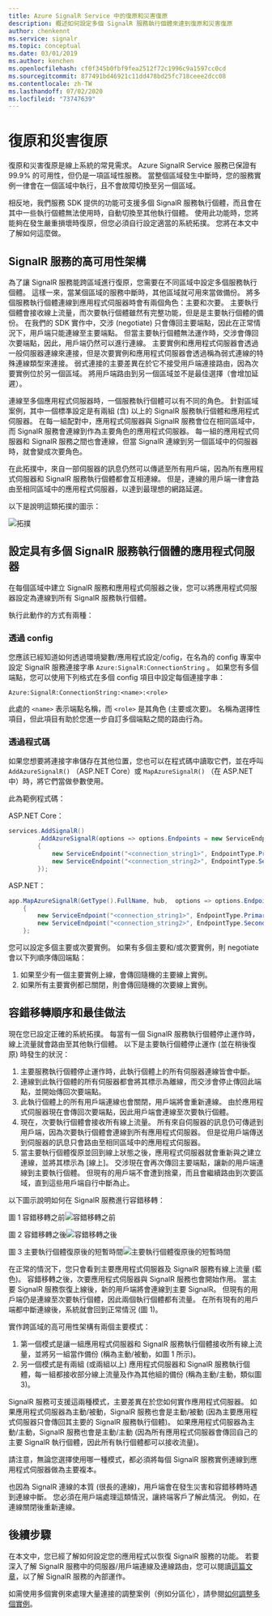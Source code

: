 ```yaml
---
title: Azure SignalR Service 中的復原和災害復原
description: 概述如何設定多個 SignalR 服務執行個體來達到復原和災害復原
author: chenkennt
ms.service: signalr
ms.topic: conceptual
ms.date: 03/01/2019
ms.author: kenchen
ms.openlocfilehash: cf0f345b0fbf9fea2512f72c1996c9a1597cc0cd
ms.sourcegitcommit: 877491bd46921c11dd478bd25fc718ceee2dcc08
ms.contentlocale: zh-TW
ms.lasthandoff: 07/02/2020
ms.locfileid: "73747639"
---
```

# <a name="resiliency-and-disaster-recovery"></a>復原和災害復原

復原和災害復原是線上系統的常見需求。 Azure SignalR Service 服務已保證有 99.9% 的可用性，但仍是一項區域性服務。
當整個區域發生中斷時，您的服務實例一律會在一個區域中執行，且不會故障切換至另一個區域。

相反地，我們服務 SDK 提供的功能可支援多個 SignalR 服務執行個體，而且會在其中一些執行個體無法使用時，自動切換至其他執行個體。
使用此功能時，您將能夠在發生嚴重損壞時復原，但您必須自行設定適當的系統拓撲。 您將在本文中了解如何這麼做。

## <a name="high-available-architecture-for-signalr-service"></a>SignalR 服務的高可用性架構

為了讓 SignalR 服務能跨區域進行復原，您需要在不同區域中設定多個服務執行個體。 這樣一來，當某個區域的服務中斷時，其他區域就可用來當做備份。
將多個服務執行個體連線到應用程式伺服器時會有兩個角色：主要和次要。
主要執行個體會接收線上流量，而次要執行個體雖然有完整功能，但是是主要執行個體的備份。
在我們的 SDK 實作中，交涉 (negotiate) 只會傳回主要端點，因此在正常情況下，用戶端只能連線至主要端點。
但當主要執行個體無法運作時，交涉會傳回次要端點，因此，用戶端仍然可以進行連線。
主要實例和應用程式伺服器會透過一般伺服器連線來連接，但是次要實例和應用程式伺服器會透過稱為弱式連線的特殊連線類型來連接。
弱式連接的主要差異在於它不接受用戶端連接路由，因為次要實例位於另一個區域。 將用戶端路由到另一個區域並不是最佳選擇（會增加延遲）。

連線至多個應用程式伺服器時，一個服務執行個體可以有不同的角色。
針對區域案例，其中一個標準設定是有兩組 (含) 以上的 SignalR 服務執行個體和應用程式伺服器。
在每一組配對中，應用程式伺服器與 SignalR 服務會位在相同區域中，而 SignalR 服務會連線到作為主要角色的應用程式伺服器。
每一組的應用程式伺服器和 SignalR 服務之間也會連線，但當 SignalR 連線到另一個區域中的伺服器時，就會變成次要角色。

在此拓撲中，來自一部伺服器的訊息仍然可以傳遞至所有用戶端，因為所有應用程式伺服器和 SignalR 服務執行個體都會互相連線。
但是，連線的用戶端一律會路由至相同區域中的應用程式伺服器，以達到最理想的網路延遲。

以下是說明這類拓撲的圖示：

![拓撲](media/signalr-concept-disaster-recovery/topology.png)

## <a name="configure-app-servers-with-multiple-signalr-service-instances"></a>設定具有多個 SignalR 服務執行個體的應用程式伺服器

在每個區域中建立 SignalR 服務和應用程式伺服器之後，您可以將應用程式伺服器設定為連線到所有 SignalR 服務執行個體。

執行此動作的方式有兩種：

### <a name="through-config"></a>透過 config

您應該已經知道如何透過環境變數/應用程式設定/cofig，在名為的 config 專案中設定 SignalR 服務連接字串 `Azure:SignalR:ConnectionString` 。
如果您有多個端點，您可以使用下列格式在多個 config 項目中設定每個連接字串：

```
Azure:SignalR:ConnectionString:<name>:<role>
```

此處的 `<name>` 表示端點名稱，而 `<role>` 是其角色 (主要或次要)。
名稱為選擇性項目，但此項目有助於您進一步自訂多個端點之間的路由行為。

### <a name="through-code"></a>透過程式碼

如果您想要將連接字串儲存在其他位置，您也可以在程式碼中讀取它們，並在呼叫 `AddAzureSignalR()` （ASP.NET Core）或 `MapAzureSignalR()` （在 ASP.NET 中）時，將它們當做參數使用。

此為範例程式碼：

ASP.NET Core：

```cs
services.AddSignalR()
        .AddAzureSignalR(options => options.Endpoints = new ServiceEndpoint[]
        {
            new ServiceEndpoint("<connection_string1>", EndpointType.Primary, "region1"),
            new ServiceEndpoint("<connection_string2>", EndpointType.Secondary, "region2"),
        });
```

ASP.NET：

```cs
app.MapAzureSignalR(GetType().FullName, hub,  options => options.Endpoints = new ServiceEndpoint[]
    {
        new ServiceEndpoint("<connection_string1>", EndpointType.Primary, "region1"),
        new ServiceEndpoint("<connection_string2>", EndpointType.Secondary, "region2"),
    };
```

您可以設定多個主要或次要實例。 如果有多個主要和/或次要實例，則 negotiate 會以下列順序傳回端點：

1. 如果至少有一個主要實例上線，會傳回隨機的主要線上實例。
2. 如果所有主要實例都已關閉，則會傳回隨機的次要線上實例。

## <a name="failover-sequence-and-best-practice"></a>容錯移轉順序和最佳做法

現在您已設定正確的系統拓撲。 每當有一個 SignalR 服務執行個體停止運作時，線上流量就會路由至其他執行個體。
以下是主要執行個體停止運作 (並在稍後復原) 時發生的狀況：

1. 主要服務執行個體停止運作時，此執行個體上的所有伺服器連線皆會中斷。
2. 連線到此執行個體的所有伺服器都會將其標示為離線，而交涉會停止傳回此端點，並開始傳回次要端點。
3. 此執行個體上的所有用戶端連線也會關閉，用戶端將會重新連線。 由於應用程式伺服器現在會傳回次要端點，因此用戶端會連線至次要執行個體。
4. 現在，次要執行個體會接收所有線上流量。 所有來自伺服器的訊息仍可傳遞到用戶端，因為次要執行個體會連線到所有應用程式伺服器。 但是從用戶端傳送到伺服器的訊息只會路由至相同區域中的應用程式伺服器。
5. 當主要執行個體復原並回到線上狀態之後，應用程式伺服器就會重新與之建立連線，並將其標示為 [線上]。 交涉現在會再次傳回主要端點，讓新的用戶端連線到主要執行個體。 但現有的用戶端不會遭到捨棄，而且會繼續路由到次要區域，直到這些用戶端自行中斷為止。

以下圖示說明如何在 SignalR 服務進行容錯移轉：

圖 1 容錯移轉之前![容錯移轉之前](media/signalr-concept-disaster-recovery/before-failover.png)

圖 2 容錯移轉之後![容錯移轉之後](media/signalr-concept-disaster-recovery/after-failover.png)

圖 3 主要執行個體復原後的短暫時間![主要執行個體復原後的短暫時間](media/signalr-concept-disaster-recovery/after-recover.png)

在正常的情況下，您只會看到主要應用程式伺服器及 SignalR 服務有線上流量 (藍色)。
容錯移轉之後，次要應用程式伺服器與 SignalR 服務也會開始作用。
當主要 SignalR 服務恢復上線後，新的用戶端將會連線到主要 SignalR。 但現有的用戶端仍是連線至次要執行個體，因此兩個執行個體都有流量。
在所有現有的用戶端都中斷連線後，系統就會回到正常情況 (圖 1)。

實作跨區域的高可用性架構有兩個主要模式：

1. 第一個模式是讓一組應用程式伺服器和 SignalR 服務執行個體接收所有線上流量，並將另一組當作備份 (稱為主動/被動，如圖 1 所示)。 
2. 另一個模式是有兩組 (或兩組以上) 應用程式伺服器和 SignalR 服務執行個體，每一組都接收部分線上流量及作為其他組的備份 (稱為主動/主動，類似圖 3)。

SignalR 服務可支援這兩種模式，主要差異在於您如何實作應用程式伺服器。
如果應用程式伺服器為主動/被動，SignalR 服務也會是主動/被動 (因為主要應用程式伺服器只會傳回其主要的 SignalR 服務執行個體)。
如果應用程式伺服器為主動/主動，SignalR 服務也會是主動/主動 (因為所有應用程式伺服器會傳回自己的主要 SignalR 執行個體，因此所有執行個體都可以接收流量)。

請注意，無論您選擇使用哪一種模式，都必須將每個 SignalR 服務實例連線到應用程式伺服器做為主要複本。

也因為 SignalR 連線的本質 (很長的連線)，用戶端會在發生災害和容錯移轉時遇到連線中斷。
您必須在用戶端處理這類情況，讓終端客戶了解此情況。 例如，在連線關閉後重新連線。

## <a name="next-steps"></a>後續步驟

在本文中，您已經了解如何設定您的應用程式以恢復 SignalR 服務的功能。 若要深入了解 SignalR 服務中的伺服器/用戶端連線及連線路由，您可以閱讀[這篇文章](signalr-concept-internals.md)，以了解 SignalR 服務的內部運作。

如需使用多個實例來處理大量連接的調整案例（例如分區化），請參閱[如何調整多個實例](signalr-howto-scale-multi-instances.md)。
